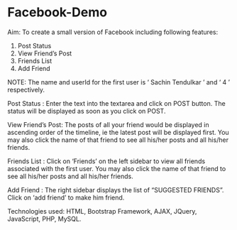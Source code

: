 # Facebook-Demo
Aim: To create a small version of Facebook including following features:
1. Post Status
2. View Friend’s Post
3. Friends List
4. Add Friend

NOTE: The name and userId for the first user is ‘ Sachin Tendulkar ’ and ‘ 4 ’ respectively.

Post Status : Enter the text into the textarea and click on POST button. The status will be
displayed as soon as you click on POST.

View Friend’s Post: The posts of all your friend would be displayed in ascending order of the
timeline, ie the latest post will be displayed first. You may also click the name of that friend to
see all his/her posts and all his/her friends.

Friends List : Click on ‘Friends’ on the left sidebar to view all friends associated with the first
user. You may also click the name of that friend to see all his/her posts and all his/her friends.

Add Friend : The right sidebar displays the list of “SUGGESTED FRIENDS”. Click on ‘add friend’ to make him friend.

Technologies used: HTML, Bootstrap Framework, AJAX, JQuery, JavaScript, PHP, MySQL. 
